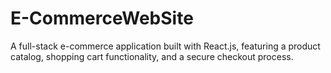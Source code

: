 # E-CommerceWebSite
A full-stack e-commerce application built with React.js, featuring a product catalog, shopping cart functionality, and a secure checkout process.

